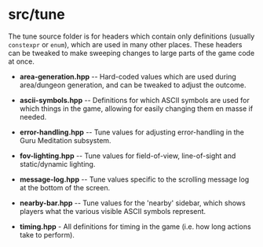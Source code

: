 # src/tune

The tune source folder is for headers which contain only definitions (usually `constexpr` or `enum`), which are used in many other places. These headers can be
tweaked to make sweeping changes to large parts of the game code at once.

* **area-generation.hpp** -- Hard-coded values which are used during area/dungeon generation, and can be tweaked to adjust the outcome.

* **ascii-symbols.hpp** -- Definitions for which ASCII symbols are used for which things in the game, allowing for easily changing them en masse if needed.

* **error-handling.hpp** -- Tune values for adjusting error-handling in the Guru Meditation subsystem.

* **fov-lighting.hpp** -- Tune values for field-of-view, line-of-sight and static/dynamic lighting.

* **message-log.hpp** -- Tune values specific to the scrolling message log at the bottom of the screen.

* **nearby-bar.hpp** -- Tune values for the 'nearby' sidebar, which shows players what the various visible ASCII symbols represent.

* **timing.hpp** - All definitions for timing in the game (i.e. how long actions take to perform).

